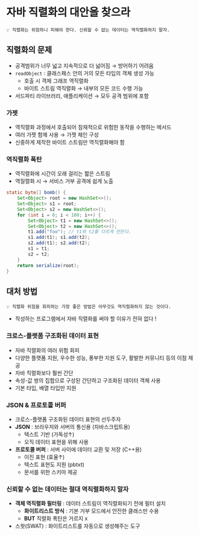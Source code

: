 # 자바 직렬화의 대안을 찾으라

```
💡 직렬화는 위험하니 피해야 한다. 신뢰할 수 없는 데이터는 역직렬화하지 말자.
```

## 직렬화의 문제

- 공격범위가 너무 넓고 지속적으로 더 넒어짐 → 방어하기 어려움
- `readObject` : 클래스패스 안의 거의 모든 타입의 객체 생성 가능
    - 호출 시 객체 그래프 역직렬화
    - 바이트 스트림 역직렬화 → 내부의 모든 코드 수행 가능
- 서드파티 라이브러리, 애플리케이션 → 모두 공격 범위에 포함

### 가젯

- 역직렬화 과정에서 호출되어 잠재적으로 위험한 동작을 수행하는 메서드
- 여러 가젯 함께 사용 → 가젯 체인 구성
- 신중하게 제작한 바이트 스트림만 역직렬화해야 함

### 역직렬화 폭탄

- 역직렬화에 시간이 오래 걸리는 짧은 스트림
- 역질렬화 시 → 서비스 거부 공격에 쉽게 노출

```java
static byte[] bomb() {
	Set<Object> root = new HashSet<>();
	Set<Object> s1 = root;
	Set<Object> s2 = new HashSet<>();
	for (int i = 0; i < 100; i++) {
		Set<Object> t1 = new HashSet<>();
		Set<Object> t2 = new HashSet<>();
		t1.add("foo"); // t1와 t2를 다르게 만든다.
		s1.add(t1); s1.add(t2);
		s2.add(t1); s2.add(t2);
		s1 = t1;
		s2 = t2;
	}
	return serialize(root);
}
```

## 대처 방법

```
💡 직렬화 위험을 회피하는 가장 좋은 방법은 아무것도 역직렬화하지 않는 것이다.
```

- 작성하는 프로그램에서 자바 직렬화를 써야 할 이유가 전혀 없다 !

### 크로스-플랫폼 구조화된 데이터 표현

- 자바 직렬화의 여러 위험 회피
- 다양한 플랫폼 지원, 우수한 성능, 풍부한 지원 도구, 활발한 커뮤니티 등의 이점 제공
- 자바 직렬화보다 훨씬 간단
- 속성-값 쌍의 집합으로 구성된 간단하고 구조화된 데이터 객체 사용
- 기본 타입, 배열 타입만 지원

### JSON & 프로토콜 버퍼

- 크로스-플랫폼 구조화된 데이터 표현의 선두주자
- **JSON** : 브라우저와 서버의 통신용 (자바스크립트용)
    - 텍스트 기반 (가독성↑)
    - 오직 데이터 표현을 위해 사용
- **프로토콜 버퍼** : 서버 사이에 데이터 교환 및 저장 (C++용)
    - 이진 표현 (효율↑)
    - 텍스트 표현도 지원 (pbtxt)
    - 문서를 위한 스키마 제공

### 신뢰할 수 없는 데이터는 절대 역직렬화하지 말자

- **객체 역직렬화 필터링** : 데이터 스트림이 역직렬화되기 전에 필터 설치
    - **화이트리스트 방식** : 기본 거부 모드에서 안전한 클래스만 수용
    - **BUT** 직렬화 폭탄은 거르지 x
- 스왓(SWAT) : 화이트리스트를 자동으로 생성해주는 도구